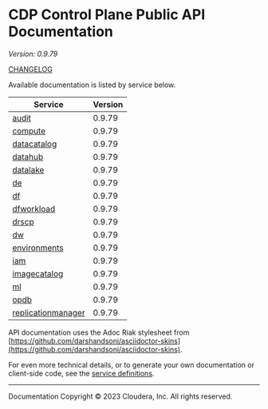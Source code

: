 # CDP Control Plane Public API Documentation

*Version: 0.9.79*

[CHANGELOG](CHANGELOG.md)

Available documentation is listed by service below.

| Service | Version |
| --- | --- |
| [audit](./audit/index.html) | 0.9.79 |
| [compute](./compute/index.html) | 0.9.79 |
| [datacatalog](./datacatalog/index.html) | 0.9.79 |
| [datahub](./datahub/index.html) | 0.9.79 |
| [datalake](./datalake/index.html) | 0.9.79 |
| [de](./de/index.html) | 0.9.79 |
| [df](./df/index.html) | 0.9.79 |
| [dfworkload](./dfworkload/index.html) | 0.9.79 |
| [drscp](./drscp/index.html) | 0.9.79 |
| [dw](./dw/index.html) | 0.9.79 |
| [environments](./environments/index.html) | 0.9.79 |
| [iam](./iam/index.html) | 0.9.79 |
| [imagecatalog](./imagecatalog/index.html) | 0.9.79 |
| [ml](./ml/index.html) | 0.9.79 |
| [opdb](./opdb/index.html) | 0.9.79 |
| [replicationmanager](./replicationmanager/index.html) | 0.9.79 |

API documentation uses the Adoc Riak stylesheet from
[https://github.com/darshandsoni/asciidoctor-skins](https://github.com/darshandsoni/asciidoctor-skins).

For even more technical details, or to generate your own documentation or client-side code, see the
[service definitions](swagger/).

----

Documentation Copyright © 2023 Cloudera, Inc. All rights reserved.

